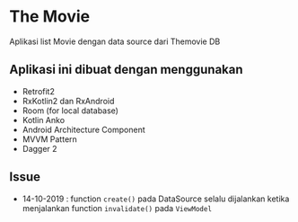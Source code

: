 # The Movie
Aplikasi list Movie dengan data source dari Themovie DB

## Aplikasi ini dibuat dengan menggunakan
- Retrofit2
- RxKotlin2 dan RxAndroid
- Room (for local database)
- Kotlin Anko
- Android Architecture Component
- MVVM Pattern
- Dagger 2

## Issue
- 14-10-2019 : function `create()` pada DataSource selalu dijalankan ketika menjalankan function `invalidate()` pada `ViewModel`